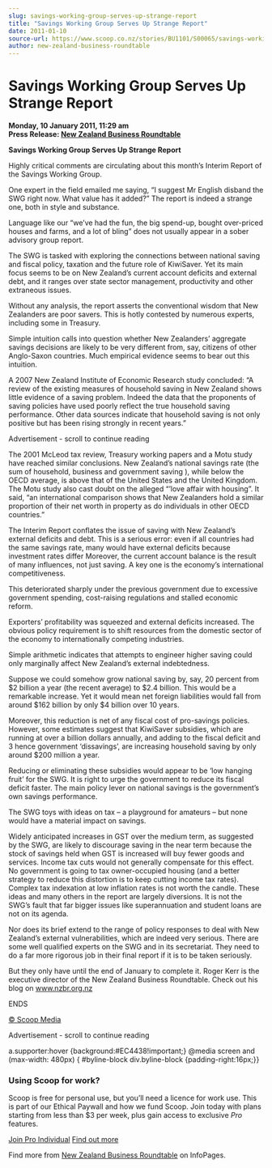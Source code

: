 ```yaml
---
slug: savings-working-group-serves-up-strange-report
title: "Savings Working Group Serves Up Strange Report"
date: 2011-01-10
source-url: https://www.scoop.co.nz/stories/BU1101/S00065/savings-working-group-serves-up-strange-report.htm
author: new-zealand-business-roundtable
---
```

Savings Working Group Serves Up Strange Report
==============================================

**Monday, 10 January 2011, 11:29 am**  
**Press Release: [New Zealand Business Roundtable](https://info.scoop.co.nz/New_Zealand_Business_Roundtable)**

**Savings Working Group Serves Up Strange Report**

Highly critical comments are circulating about this month’s Interim Report of the Savings Working Group.

One expert in the field emailed me saying, “I suggest Mr English disband the SWG right now. What value has it added?” The report is indeed a strange one, both in style and substance.

Language like our “we’ve had the fun, the big spend-up, bought over-priced houses and farms, and a lot of bling” does not usually appear in a sober advisory group report.

The SWG is tasked with exploring the connections between national saving and fiscal policy, taxation and the future role of KiwiSaver. Yet its main focus seems to be on New Zealand’s current account deficits and external debt, and it ranges over state sector management, productivity and other extraneous issues.

Without any analysis, the report asserts the conventional wisdom that New Zealanders are poor savers. This is hotly contested by numerous experts, including some in Treasury.

Simple intuition calls into question whether New Zealanders’ aggregate savings decisions are likely to be very different from, say, citizens of other Anglo-Saxon countries. Much empirical evidence seems to bear out this intuition.

A 2007 New Zealand Institute of Economic Research study concluded: “A review of the existing measures of household saving in New Zealand shows little evidence of a saving problem. Indeed the data that the proponents of saving policies have used poorly reflect the true household saving performance. Other data sources indicate that household saving is not only positive but has been rising strongly in recent years.”

Advertisement - scroll to continue reading





The 2001 McLeod tax review, Treasury working papers and a Motu study have reached similar conclusions. New Zealand’s national savings rate (the sum of household, business and government saving ), while below the OECD average, is above that of the United States and the United Kingdom. The Motu study also cast doubt on the alleged “’love affair with housing”. It said, “an international comparison shows that New Zealanders hold a similar proportion of their net worth in property as do individuals in other OECD countries.”

The Interim Report conflates the issue of saving with New Zealand’s external deficits and debt. This is a serious error: even if all countries had the same savings rate, many would have external deficits because investment rates differ Moreover, the current account balance is the result of many influences, not just saving. A key one is the economy’s international competitiveness.

This deteriorated sharply under the previous government due to excessive government spending, cost-raising regulations and stalled economic reform.

Exporters’ profitability was squeezed and external deficits increased. The obvious policy requirement is to shift resources from the domestic sector of the economy to internationally competing industries.

Simple arithmetic indicates that attempts to engineer higher saving could only marginally affect New Zealand’s external indebtedness.

Suppose we could somehow grow national saving by, say, 20 percent from $2 billion a year (the recent average) to $2.4 billion. This would be a remarkable increase. Yet it would mean net foreign liabilities would fall from around $162 billion by only $4 billion over 10 years.

Moreover, this reduction is net of any fiscal cost of pro-savings policies. However, some estimates suggest that KiwiSaver subsidies, which are running at over a billion dollars annually, and adding to the fiscal deficit and 3 hence government ‘dissavings’, are increasing household saving by only around $200 million a year.

Reducing or eliminating these subsidies would appear to be ‘low hanging fruit’ for the SWG. It is right to urge the government to reduce its fiscal deficit faster. The main policy lever on national savings is the government’s own savings performance.

The SWG toys with ideas on tax – a playground for amateurs – but none would have a material impact on savings.

Widely anticipated increases in GST over the medium term, as suggested by the SWG, are likely to discourage saving in the near term because the stock of savings held when GST is increased will buy fewer goods and services. Income tax cuts would not generally compensate for this effect. No government is going to tax owner-occupied housing (and a better strategy to reduce this distortion is to keep cutting income tax rates). Complex tax indexation at low inflation rates is not worth the candle. These ideas and many others in the report are largely diversions. It is not the SWG’s fault that far bigger issues like superannuation and student loans are not on its agenda.

Nor does its brief extend to the range of policy responses to deal with New Zealand’s external vulnerabilities, which are indeed very serious. There are some well qualified experts on the SWG and in its secretariat. They need to do a far more rigorous job in their final report if it is to be taken seriously.

But they only have until the end of January to complete it. Roger Kerr is the executive director of the New Zealand Business Roundtable. Check out his blog on [www.nzbr.org.nz  
](http://www.nzbr.org.nz/)

ENDS  

[© Scoop Media](http://www.scoop.co.nz/about/terms.html)  

Advertisement - scroll to continue reading



a.supporter:hover {background:#EC4438!important;} @media screen and (max-width: 480px) { #byline-block div.byline-block {padding-right:16px;}}

### Using Scoop for work?

Scoop is free for personal use, but you’ll need a licence for work use. This is part of our Ethical Paywall and how we fund Scoop. Join today with plans starting from less than $3 per week, plus gain access to exclusive _Pro_ features.  
  
[Join Pro Individual](https://pro.scoop.co.nz/Individual/?from=ProIn24) [Find out more](https://pro.scoop.co.nz/using-scoop-for-work/?from=ProIn24)

Find more from [New Zealand Business Roundtable](https://info.scoop.co.nz/New_Zealand_Business_Roundtable) on InfoPages.